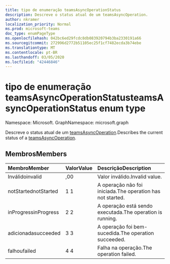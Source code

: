 ```yaml
---
title: tipo de enumeração teamsAsyncOperationStatus
description: Descreve o status atual de um teamsAsyncOperation.
author: nkramer
localization_priority: Normal
ms.prod: microsoft-teams
doc_type: enumPageType
ms.openlocfilehash: 042bc6ed29fcdc8db083920794b3ba2330191a66
ms.sourcegitcommit: 272996d2772b51105ec25f1cf7482ecda3b74ebe
ms.translationtype: MT
ms.contentlocale: pt-BR
ms.lasthandoff: 03/05/2020
ms.locfileid: "42446846"
---
```

# <a name="teamsasyncoperationstatus-enum-type"></a><span data-ttu-id="d7c33-103">tipo de enumeração teamsAsyncOperationStatus</span><span class="sxs-lookup"><span data-stu-id="d7c33-103">teamsAsyncOperationStatus enum type</span></span>

<span data-ttu-id="d7c33-104">Namespace: Microsoft. Graph</span><span class="sxs-lookup"><span data-stu-id="d7c33-104">Namespace: microsoft.graph</span></span>



<span data-ttu-id="d7c33-105">Descreve o status atual de um [teamsAsyncOperation](teamsasyncoperation.md).</span><span class="sxs-lookup"><span data-stu-id="d7c33-105">Describes the current status of a [teamsAsyncOperation](teamsasyncoperation.md).</span></span>

## <a name="members"></a><span data-ttu-id="d7c33-106">Membros</span><span class="sxs-lookup"><span data-stu-id="d7c33-106">Members</span></span>

| <span data-ttu-id="d7c33-107">Membro</span><span class="sxs-lookup"><span data-stu-id="d7c33-107">Member</span></span> | <span data-ttu-id="d7c33-108">Valor</span><span class="sxs-lookup"><span data-stu-id="d7c33-108">Value</span></span>| <span data-ttu-id="d7c33-109">Descrição</span><span class="sxs-lookup"><span data-stu-id="d7c33-109">Description</span></span> |
|:---------------|:--------|:----------|
|<span data-ttu-id="d7c33-110">Inválido</span><span class="sxs-lookup"><span data-stu-id="d7c33-110">invalid</span></span>|<span data-ttu-id="d7c33-111">,0</span><span class="sxs-lookup"><span data-stu-id="d7c33-111">0</span></span>|<span data-ttu-id="d7c33-112">Valor inválido.</span><span class="sxs-lookup"><span data-stu-id="d7c33-112">Invalid value.</span></span>|
|<span data-ttu-id="d7c33-113">notStarted</span><span class="sxs-lookup"><span data-stu-id="d7c33-113">notStarted</span></span>|<span data-ttu-id="d7c33-114">1 </span><span class="sxs-lookup"><span data-stu-id="d7c33-114">1</span></span>|<span data-ttu-id="d7c33-115">A operação não foi iniciada.</span><span class="sxs-lookup"><span data-stu-id="d7c33-115">The operation has not started.</span></span>|
|<span data-ttu-id="d7c33-116">inProgress</span><span class="sxs-lookup"><span data-stu-id="d7c33-116">inProgress</span></span>|<span data-ttu-id="d7c33-117">2 </span><span class="sxs-lookup"><span data-stu-id="d7c33-117">2</span></span>|<span data-ttu-id="d7c33-118">A operação está sendo executada.</span><span class="sxs-lookup"><span data-stu-id="d7c33-118">The operation is running.</span></span>|
|<span data-ttu-id="d7c33-119">adicionada</span><span class="sxs-lookup"><span data-stu-id="d7c33-119">succeeded</span></span>|<span data-ttu-id="d7c33-120">3 </span><span class="sxs-lookup"><span data-stu-id="d7c33-120">3</span></span>|<span data-ttu-id="d7c33-121">A operação foi bem-sucedida.</span><span class="sxs-lookup"><span data-stu-id="d7c33-121">The operation succeeded.</span></span>|
|<span data-ttu-id="d7c33-122">falhou</span><span class="sxs-lookup"><span data-stu-id="d7c33-122">failed</span></span>|<span data-ttu-id="d7c33-123">4 </span><span class="sxs-lookup"><span data-stu-id="d7c33-123">4</span></span>|<span data-ttu-id="d7c33-124">Falha na operação.</span><span class="sxs-lookup"><span data-stu-id="d7c33-124">The operation failed.</span></span>|
